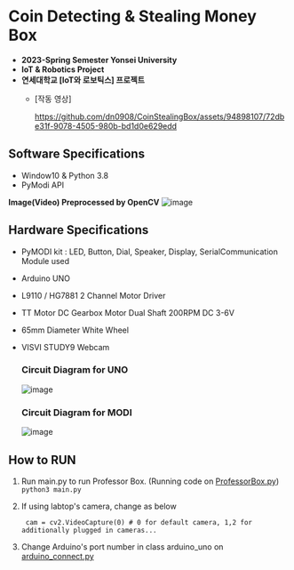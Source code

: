 # Coin Detecting & Stealing Money Box
  * **2023-Spring Semester Yonsei University**
  * **IoT & Robotics Project**
  * **연세대학교 [IoT와 로보틱스] 프로젝트**
    - [작동 영상]

       https://github.com/dn0908/CoinStealingBox/assets/94898107/72dbe31f-9078-4505-980b-bd1d0e629edd

## Software Specifications
  - Window10 & Python 3.8
  - PyModi API
 
  **Image(Video) Preprocessed by OpenCV**
  ![image](https://github.com/dn0908/CoinStealingBox/assets/94898107/6bee7946-5452-4a82-a377-77d363c31b0e)



## Hardware Specifications
- PyMODI kit : LED, Button, Dial, Speaker, Display, SerialCommunication Module used
- Arduino UNO
- L9110 / HG7881 2 Channel Motor Driver
- TT Motor DC Gearbox Motor Dual Shaft 200RPM DC 3-6V
- 65mm Diameter White Wheel
- VISVI STUDY9 Webcam
  
  ### Circuit Diagram for UNO
    ![image](https://github.com/dn0908/CoinStealingBox/assets/94898107/2c0b0ed1-2d21-4af3-8d55-aba2a4def061)

  ### Circuit Diagram for MODI
    ![image](https://github.com/dn0908/CoinStealingBox/assets/97090402/c17d6c87-4b22-475c-b683-3c18ee4818a0)

## How to RUN
1. Run main.py to run Professor Box. (Running code on [ProfessorBox.py](https://github.com/dn0908/CoinStealingBox/blob/main/ProfessorBox.py))
        ```
        python3 main.py
        ```
2. If using labtop's camera, change as below

        
        cam = cv2.VideoCapture(0) # 0 for default camera, 1,2 for additionally plugged in cameras...
3. Change Arduino's port number in class arduino_uno on [arduino_connect.py](https://github.com/dn0908/CoinStealingBox/blob/main/arduino_connect.py)
